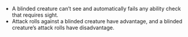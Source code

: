 * A blinded creature can’t see and automatically fails any ability check that requires sight.
* Attack rolls against a blinded creature have advantage, and a blinded creature’s attack rolls have disadvantage.